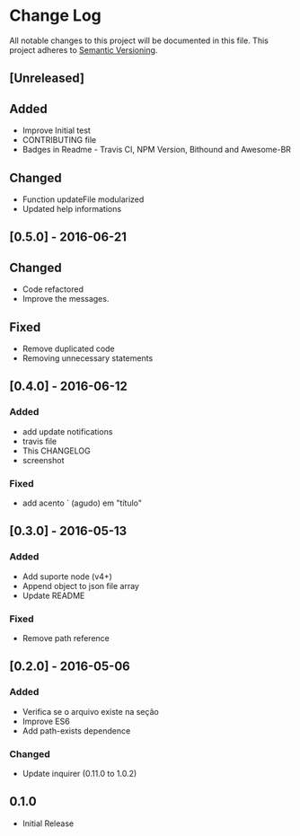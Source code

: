 # Change Log
All notable changes to this project will be documented in this file.
This project adheres to [Semantic Versioning](http://semver.org/).

## [Unreleased]
## Added
- Improve Initial test
- CONTRIBUTING file
- Badges in Readme - Travis CI, NPM Version, Bithound and Awesome-BR

## Changed
- Function updateFile modularized
- Updated help informations

## [0.5.0] - 2016-06-21

## Changed
- Code refactored
-  Improve the messages. 

## Fixed
-  Remove duplicated code
- Removing unnecessary statements

## [0.4.0] - 2016-06-12

### Added
- add update notifications
- travis file
- This CHANGELOG
- screenshot

### Fixed
- add acento ´ (agudo) em "título"

## [0.3.0] - 2016-05-13

### Added
- Add suporte node (v4+)
- Append object to json file array
- Update README

### Fixed
-  Remove path reference

##  [0.2.0] - 2016-05-06
### Added
- Verifica se o arquivo existe na seção
- Improve ES6
- Add path-exists dependence

### Changed
- Update inquirer (0.11.0 to 1.0.2)

## 0.1.0
 - Initial Release

